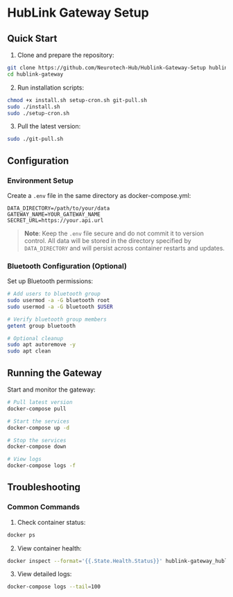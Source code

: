 # HubLink Gateway Setup

## Quick Start

1. Clone and prepare the repository:
```bash
git clone https://github.com/Neurotech-Hub/Hublink-Gateway-Setup hublink-gateway
cd hublink-gateway
```

2. Run installation scripts:
```bash
chmod +x install.sh setup-cron.sh git-pull.sh
sudo ./install.sh
sudo ./setup-cron.sh
```

3. Pull the latest version:
```bash
sudo ./git-pull.sh
```

## Configuration

### Environment Setup

Create a `.env` file in the same directory as docker-compose.yml:
```env
DATA_DIRECTORY=/path/to/your/data
GATEWAY_NAME=YOUR_GATEWAY_NAME
SECRET_URL=https://your.api.url
```

> **Note**: Keep the `.env` file secure and do not commit it to version control. All data will be stored in the directory specified by `DATA_DIRECTORY` and will persist across container restarts and updates.

### Bluetooth Configuration (Optional)

Set up Bluetooth permissions:
```bash
# Add users to bluetooth group
sudo usermod -a -G bluetooth root
sudo usermod -a -G bluetooth $USER

# Verify bluetooth group members
getent group bluetooth

# Optional cleanup
sudo apt autoremove -y
sudo apt clean
```

## Running the Gateway

Start and monitor the gateway:
```bash
# Pull latest version
docker-compose pull

# Start the services
docker-compose up -d

# Stop the services
docker-compose down

# View logs
docker-compose logs -f
```

## Troubleshooting

### Common Commands

1. Check container status:
```bash
docker ps
```

2. View container health:
```bash
docker inspect --format='{{.State.Health.Status}}' hublink-gateway_hublink-gateway_1
```

3. View detailed logs:
```bash
docker-compose logs --tail=100
```
